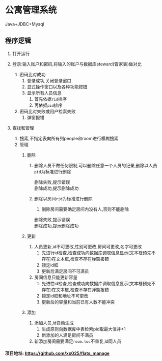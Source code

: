 # 公寓管理系统


Java+JDBC+Mysql


## 程序逻辑

1. 打开运行

2. 登录:输入账户和密码,将输入的账户与数据库steward(管家表)做对比
    1. 密码比对成功  
        1. 登录成功,关闭登录窗口
        2. 显式操作窗口以及各种功能按钮
        3. 显示所有人员信息
            1. 首先依据`rid`排序
            2. 再依据`pid`排序
    2. 密码比对失败或用户检索失败
        1. 弹窗报错

3. 查找和管理  
    1. 搜索,不指定表向所有列people和room进行模糊搜索       
    2. 管理
        1.  删除
            1. 删除人员不做任何限制,可以删除任意一个人员的记录,删除以人员`pid`为标准进行删除  

                删除失败,提示错误  
                删除成功,提示删除成功

            2. 删除以房间`rid`为标准进行删除          
                1. 删除房间需要确定房间内没有人,否则不能删除 

                删除失败,提示错误    
                删除成功,提示删除成功

        2. 更新
            1. 人员更新,id不可更改,性别可更改,房间可更改,名字可更改
                1. 先进行id检查,检查成功向数据库调取信息显示(文本框预先不存在)在文本框,检查不存在弹窗报错
                2. 锁定id框
                3. 更新后满足房间不可满员
            2. 房间信息只能更新容量
                1. 先进性id检查,检查成功向数据库调取信息显示(文本框预先不存在)在文本框,检查不存在弹窗报错
                2. 锁定id框和地址不可更改
                3. 更新后的容量和当前已有人数不能冲突
        3. 添加
            1. 添加人员,id自动生成
                1. 生成原则向数据库中表检索pid取最大值并+1
                2. 新添加的人满足房间不满员
            2. 新添加房间需要满足`room.loc`不重复,id同人员

#### 项目地址: https://github.com/xx025/flats_manage